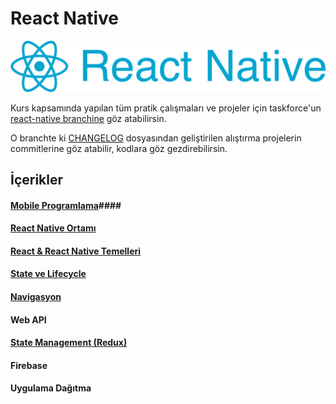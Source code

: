 # React Native

![logo](https://github.com/Kodluyoruz/taskforce/blob/main/react-native/figures/logo_01.png)


Kurs kapsamında yapılan tüm pratik çalışmaları ve projeler için taskforce'un [react-native branchine](https://github.com/Kodluyoruz/taskforce/tree/react-native) göz atabilirsin.

O branchte ki [CHANGELOG](https://github.com/Kodluyoruz/taskforce/blob/react-native/CHANGELOG.md) dosyasından geliştirilen alıştırma projelerin commitlerine göz atabilir, kodlara göz gezdirebilirsin.

## İçerikler

#### [Mobile Programlama](mobil_programlama/)####

#### [React Native Ortamı](react_native_ortami/) ####

#### [React & React Native Temelleri](react_ve_react_native_temelleri/) ####

#### [State ve Lifecycle](state_ve_lifecycle/) ####

#### [Navigasyon](navigasyon/) ####

#### Web API ####

#### [State Management (Redux)](state_management/) ####

#### Firebase ####

#### Uygulama Dağıtma ####
